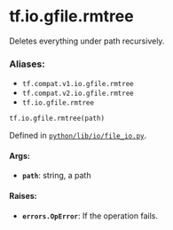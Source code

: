 <div itemscope itemtype="http://developers.google.com/ReferenceObject">
<meta itemprop="name" content="tf.io.gfile.rmtree" />
<meta itemprop="path" content="Stable" />
</div>

# tf.io.gfile.rmtree

Deletes everything under path recursively.

### Aliases:

* `tf.compat.v1.io.gfile.rmtree`
* `tf.compat.v2.io.gfile.rmtree`
* `tf.io.gfile.rmtree`

``` python
tf.io.gfile.rmtree(path)
```



Defined in [`python/lib/io/file_io.py`](/code/stable/tensorflow/python/lib/io/file_io.py).

<!-- Placeholder for "Used in" -->


#### Args:


* <b>`path`</b>: string, a path


#### Raises:


* <b>`errors.OpError`</b>: If the operation fails.